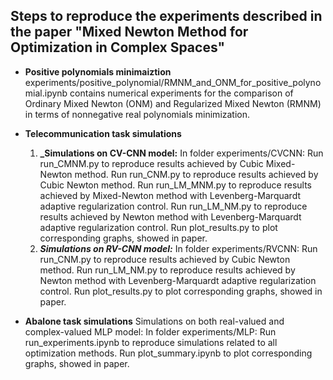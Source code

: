 ## **Steps to reproduce the experiments described in the paper "Mixed Newton Method for Optimization in Complex Spaces"**

- **Positive polynomials minimaiztion**
experiments/positive_polynomial/RMNM_and_ONM_for_positive_polynomial.ipynb contains numerical experiments for the comparison of Ordinary Mixed Newton (ONM) and Regularized Mixed Newton (RMNM) in terms of nonnegative real polynomials minimization.
- **Telecommunication task simulations**
    1. **_Simulations on CV-CNN model:**
        In folder experiments/CVCNN:
        Run run_CMNM.py to reproduce results achieved by Cubic Mixed-Newton method.
        Run run_CNM.py to reproduce results achieved by Cubic Newton method.
        Run run_LM_MNM.py to reproduce results achieved by Mixed-Newton method with Levenberg-Marquardt adaptive regularization control.
        Run run_LM_NM.py to reproduce results achieved by Newton method with Levenberg-Marquardt adaptive regularization control.
        Run plot_results.py to plot corresponding graphs, showed in paper.
    2. **_Simulations on RV-CNN model:_**
        In folder experiments/RVCNN:
        Run run_CNM.py to reproduce results achieved by Cubic Newton method.
        Run run_LM_NM.py to reproduce results achieved by Newton method with Levenberg-Marquardt adaptive regularization control.
        Run plot_results.py to plot corresponding graphs, showed in paper.

- **Abalone task simulations**
Simulations on both real-valued and complex-valued MLP model:
    In folder experiments/MLP:
    Run run_experiments.ipynb to reproduce simulations related to all optimization methods.
    Run plot_summary.ipynb to plot corresponding graphs, showed in paper.